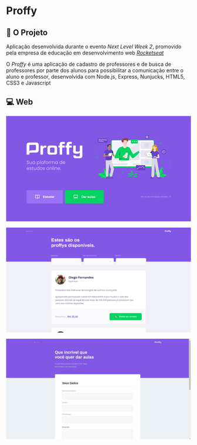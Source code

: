 # Proffy

## :blue_book: O Projeto

Aplicação desenvolvida durante o evento _Next Level Week 2_, promovido pela empresa de educação em desenvolvimento web _[Rocketseat](https://rocketseat.com.br/)_

O _Proffy_ é uma aplicação de cadastro de professores e de busca de professores por parte dos alunos para possibilitar a comunicação entre o aluno e professor, desenvolvida com Node.js, Express, Nunjucks, HTML5, CSS3 e Javascript

## :computer: Web

![Home](proffy-images/web/web-landing.png)

![List](proffy-images/web/web-list.png)

![Create](proffy-images/web/web-create.jpeg)
